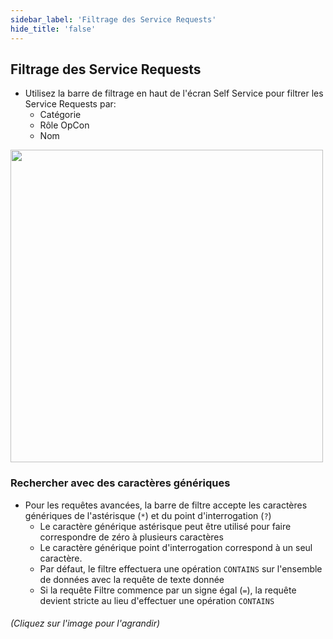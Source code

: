 ```yaml
---
sidebar_label: 'Filtrage des Service Requests'
hide_title: 'false'
---
```


## Filtrage des Service Requests

* Utilisez la barre de filtrage en haut de l'écran Self Service pour filtrer les Service Requests par:
    * Catégorie
    * Rôle OpCon
    * Nom

<a href="imgbasic/SelfServiceFilterBar.png" target="_blank"><img src="imgbasic/SelfServiceFilterBar.png" width="500"></img></a>

### Rechercher avec des caractères génériques

* Pour les requêtes avancées, la barre de filtre accepte les caractères génériques de l'astérisque (```*```) et du point d'interrogation (```?```)
    * Le caractère générique astérisque peut être utilisé pour faire correspondre de zéro à plusieurs caractères
    * Le caractère générique point d'interrogation correspond à un seul caractère.
    * Par défaut, le filtre effectuera une opération ```CONTAINS``` sur l'ensemble de données avec la requête de texte donnée
    * Si la requête Filtre commence par un signe égal (```=```), la requête devient stricte au lieu d'effectuer une opération ```CONTAINS```

###### (Cliquez sur l'image pour l'agrandir)
